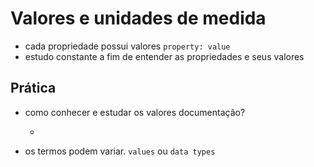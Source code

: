 # Valores e unidades de medida

* cada propriedade possui valores `property: value`
* estudo constante a fim de entender as propriedades e seus valores

## Prática

* como conhecer e estudar os valores documentação?

    * <color> <length>

* os termos podem variar. `values` ou `data types`